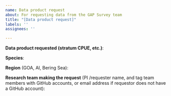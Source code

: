 ```yaml
---
name: Data product request
about: For requesting data from the GAP Survey team
title: "[Data product request]"
labels: ''
assignees: ''

---
```


**Data product requested (stratum CPUE, etc.)**: 

**Species**:

**Region** (GOA, AI, Bering Sea):

**Research team making the request** (PI /requester name, and tag team members with GitHub accounts, or email address if requestor does not have a GitHub account):
